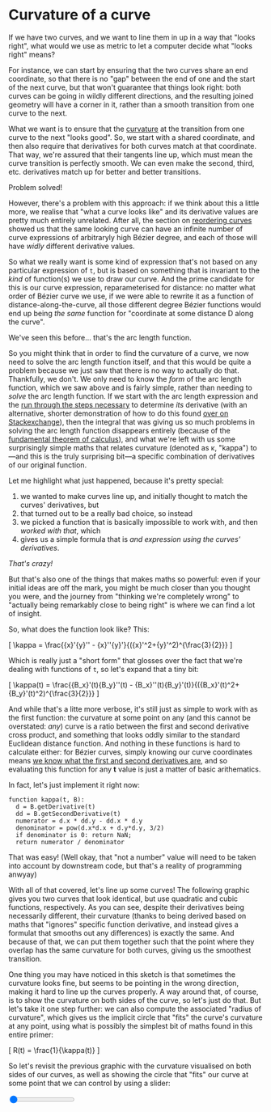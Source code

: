 # Curvature of a curve

If we have two curves, and we want to line them in up in a way that "looks right", what would we use as metric to let a computer decide what "looks right" means?

For instance, we can start by ensuring that the two curves share an end coordinate, so that there is no "gap" between the end of one and the start of the next curve, but that won't guarantee that things look right: both curves can be going in wildly different directions, and the resulting joined geometry will have a corner in it, rather than a smooth transition from one curve to the next.

What we want is to ensure that the [curvature](https://en.wikipedia.org/wiki/Curvature) at the transition from one curve to the next "looks good". So, we start with a shared coordinate, and then also require that  derivatives for both curves match at that coordinate. That way, we're assured that their tangents line up, which must mean the curve transition is perfectly smooth. We can even make the second, third, etc. derivatives match up for better and better transitions.

Problem solved!

However, there's a problem with this approach: if we think about this a little more, we realise that "what a curve looks like" and its derivative values are pretty much entirely unrelated. After all, the section on [reordering curves](#reordering) showed us that the same looking curve can have an infinite number of curve expressions of arbitraryly high Bézier degree, and each of those will have _widly_ different derivative values.

So what we really want is some kind of expression that's not based on any particular expression of `t`, but is based on something that is invariant to the _kind_ of function(s) we use to draw our curve. And the prime candidate for this is our curve expression, reparameterised for distance: no matter what order of Bézier curve we use, if we were able to rewrite it as a function of distance-along-the-curve, all those different degree Bézier functions would end up being _the same_ function for "coordinate at some distance D along the curve".

We've seen this before... that's the arc length function.

So you might think that in order to find the curvature of a curve, we now need to solve the arc length function itself, and that this would be quite a problem because we just saw that there is no way to actually do that. Thankfully, we don't. We only need to know the _form_ of the arc length function, which we saw above and is fairly simple, rather than needing to _solve_ the arc length function. If we start with the arc length expression and the [run through the steps necessary](https://mathworld.wolfram.com/Curvature.html) to determine _its_ derivative (with an alternative, shorter demonstration of how to do this found [over on Stackexchange](https://math.stackexchange.com/questions/275248/deriving-curvature-formula/275324#275324)), then the integral that was giving us so much problems in solving the arc length function disappears entirely (because of the [fundamental theorem of calculus](https://en.wikipedia.org/wiki/Fundamental_theorem_of_calculus)), and what we're left with us some surprisingly simple maths that relates curvature (denoted as κ, "kappa") to—and this is the truly surprising bit—a specific combination of derivatives of our original function.

Let me highlight what just happened, because it's pretty special:

1. we wanted to make curves line up, and initially thought to match the curves' derivatives, but
2. that turned out to be a really bad choice, so instead
3. we picked a function that is basically impossible to work with, and then _worked with that_, which
4. gives us a simple formula that is _and expression using the curves' derivatives_.

*That's crazy!*

But that's also one of the things that  makes maths so powerful: even if your initial ideas are off the mark, you might be much closer than you thought you were, and the journey from "thinking we're completely wrong" to "actually being remarkably close to being right" is where we can find a lot of insight.

So, what does the function look like? This:

\[
  \kappa = \frac{{x}'{y}'' - {x}''{y}'}{({x}'^2+{y}'^2)^{\frac{3}{2}}}
\]

Which is really just a "short form" that glosses over the fact that we're dealing with functions of `t`, so let's expand that a tiny bit:

\[
  \kappa(t) = \frac{{B_x}'(t){B_y}''(t) - {B_x}''(t){B_y}'(t)}{({B_x}'(t)^2+{B_y}'(t)^2)^{\frac{3}{2}}}
\]

And while that's a litte more verbose, it's still just as simple to work with as the first function: the curvature at some point on any (and this cannot be overstated: _any_) curve is a ratio between the first and second derivative cross product, and something that looks oddly similar to the standard Euclidean distance function. And nothing in these functions is hard to calculate either: for Bézier curves, simply knowing our curve coordinates means [we know what the first and second derivatives are](#derivatives), and so evaluating this function for any **t** value is just a matter of basic arithematics.

In fact, let's just implement it right now:

```
function kappa(t, B):
  d = B.getDerivative(t)
  dd = B.getSecondDerivative(t)
  numerator = d.x * dd.y - dd.x * d.y
  denominator = pow(d.x*d.x + d.y*d.y, 3/2)
  if denominator is 0: return NaN;
  return numerator / denominator
```

That was easy! (Well okay, that "not a number" value will need to be taken into account by downstream code, but that's a reality of programming anwyay)

With all of that covered, let's line up some curves! The following graphic gives you two curves that look identical, but use quadratic and cubic functions, respectively. As you can see, despite their derivatives being necessarily different, their curvature (thanks to being derived based on maths that "ignores" specific function derivative, and instead gives a formulat that smooths out any differences) is exactly the same. And because of that, we can put them together such that the point where they overlap has the same curvature for both curves, giving us the smoothest transition.

<graphics-element title="Matching curvatures for a quadratic and cubic Bézier curve" width="825" src="./curvature.js"></graphics-element>

One thing you may have noticed in this sketch is that sometimes the curvature looks fine, but seems to be pointing in the wrong direction, making it hard to line up the curves properly. A way around that, of course, is to show the curvature on both sides of the curve, so let's just do that. But let's take it one step further: we can also compute the associated "radius of curvature", which gives us the implicit circle that "fits" the curve's curvature at any point, using what is possibly the simplest bit of maths found in this entire primer:

\[
  R(t) = \frac{1}{\kappa(t)}
\]

So let's revisit the previous graphic with the curvature visualised on both sides of our curves, as well as showing the circle that "fits" our curve at some point that we can control by using a slider:

<graphics-element title="(Easier) curvature matching for a quadratic and cubic Bézier curve" width="825" src="./curvature.js" data-omni="true">
  <input type="range" min="0" max="2" step="0.0005" value="0" class="slide-control">
</graphics-element>
